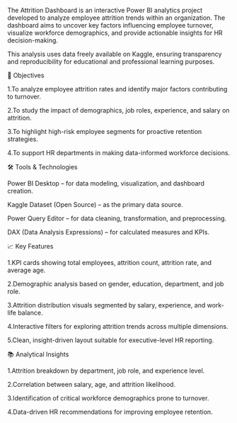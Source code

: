 The Attrition Dashboard is an interactive Power BI analytics project developed to analyze employee attrition trends within an organization. The dashboard aims to uncover key factors influencing employee turnover, visualize workforce demographics, and provide actionable insights for HR decision-making.

This analysis uses data freely available on Kaggle, ensuring transparency and reproducibility for educational and professional learning purposes.

🎯 Objectives

1.To analyze employee attrition rates and identify major factors contributing to turnover.

2.To study the impact of demographics, job roles, experience, and salary on attrition.

3.To highlight high-risk employee segments for proactive retention strategies.

4.To support HR departments in making data-informed workforce decisions.

🛠️ Tools & Technologies

Power BI Desktop – for data modeling, visualization, and dashboard creation.

Kaggle Dataset (Open Source) – as the primary data source.

Power Query Editor – for data cleaning, transformation, and preprocessing.

DAX (Data Analysis Expressions) – for calculated measures and KPIs.

📈 Key Features

1.KPI cards showing total employees, attrition count, attrition rate, and average age.

2.Demographic analysis based on gender, education, department, and job role.

3.Attrition distribution visuals segmented by salary, experience, and work-life balance.

4.Interactive filters for exploring attrition trends across multiple dimensions.

5.Clean, insight-driven layout suitable for executive-level HR reporting.

📚 Analytical Insights

1.Attrition breakdown by department, job role, and experience level.

2.Correlation between salary, age, and attrition likelihood.

3.Identification of critical workforce demographics prone to turnover.

4.Data-driven HR recommendations for improving employee retention.
